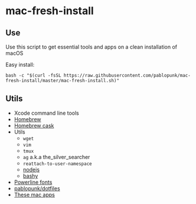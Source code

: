 # mac-fresh-install

## Use

Use this script to get essential tools and apps on a clean installation of macOS

Easy install:

```shell
bash -c "$(curl -fsSL https://raw.githubusercontent.com/pablopunk/mac-fresh-install/master/mac-fresh-install.sh)"
```

## Utils

- Xcode command line tools
- [Homebrew](https://brew.sh)
- [Homebrew cask](https://caskroom.github.io)
- Utils
  - `wget`
  - `vim`
  - `tmux`
  - `ag` a.k.a the_silver_searcher
  - `reattach-to-user-namespace`
  - [nodejs](https://caskroom.github.io)
  - [bashy](https://github.com/pablopunk/bashy)
- [Powerline fonts](https://github.com/powerline/fonts)
- [pablopunk/dotfiles](https://github.com/pablopunk/dotfiles)
- [These mac apps](https://gist.github.com/pablopunk/048e164bb0fd2920711483029d9cc915/raw)